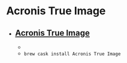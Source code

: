 # Acronis True Image
- [Acronis True Image](https://www.acronis.com/personal/computer-backup/)
  - 
  - 
  - `brew cask install Acronis True Image`
